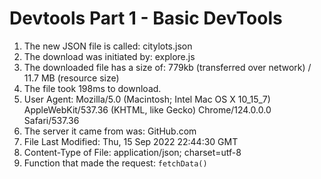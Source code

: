 # Devtools Part 1 - Basic DevTools
1) The new JSON file is called: citylots.json
2) The download was initiated by: explore.js
3) The downloaded file has a size of: 779kb (transferred over network) / 11.7 MB (resource size)
4) The file took 198ms to download. 
5) User Agent: Mozilla/5.0 (Macintosh; Intel Mac OS X 10_15_7) AppleWebKit/537.36 (KHTML, like Gecko) Chrome/124.0.0.0 Safari/537.36
6) The server it came from was: GitHub.com
7) File Last Modified: Thu, 15 Sep 2022 22:44:30 GMT
8) Content-Type of File: application/json; charset=utf-8
9) Function that made the request: `fetchData()`
